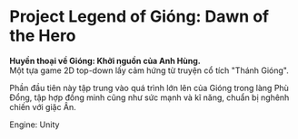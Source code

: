 # Project Legend of Gióng: Dawn of the Hero
**Huyền thoại về Gióng: Khởi nguồn của Anh Hùng.**  
Một tựa game 2D top-down lấy cảm hứng từ truyện cổ tích "Thánh Gióng".

Phần đầu tiên này tập trung vào quá trình lớn lên của Gióng trong làng Phù Đổng, tập hợp đồng minh cũng như sức mạnh và kĩ năng, chuẩn bị nghênh chiến với giặc Ân.

Engine: Unity
